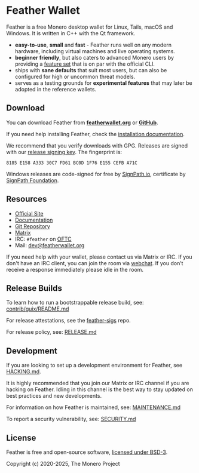 # Feather Wallet

Feather is a free Monero desktop wallet for Linux, Tails, macOS and Windows. It is written in C++ with the Qt framework.

- **easy-to-use**, **small** and **fast** - Feather runs well on any modern hardware, including virtual machines and live operating systems.
- **beginner friendly**, but also caters to advanced Monero users by providing a [feature set](https://docs.featherwallet.org/guides/features) that is on par with the official CLI.
- ships with **sane defaults** that suit most users, but can also be configured for high or uncommon threat models.
- serves as a testing grounds for **experimental features** that may later be adopted in the reference wallets.

## Download

You can download Feather from **[featherwallet.org](https://featherwallet.org/download/)** or **[GitHub](https://github.com/feather-wallet/feather/releases)**.

If you need help installing Feather, check the [installation documentation](https://docs.featherwallet.org/).

We recommend that you verify downloads with GPG. Releases are signed with our [release signing key](https://docs.featherwallet.org/guides/release-signing-key). The fingerprint is:

```
8185 E158 A333 30C7 FD61 BC0D 1F76 E155 CEFB A71C
```

Windows releases are code-signed for free by [SignPath.io](https://about.signpath.io/), certificate by [SignPath Foundation](https://signpath.org/).

## Resources

* [Official Site](https://featherwallet.org)
* [Documentation](https://docs.featherwallet.org)
* [Git Repository](https://github.com/feather-wallet/feather)
* [Matrix](https://matrix.to/#/#feather:monero.social)
* IRC: `#feather` on [OFTC](https://www.oftc.net/)
* Mail: dev@featherwallet.org

If you need help with your wallet, please contact us via Matrix or IRC.
If you don't have an IRC client, you can join the room via [webchat](https://webchat.oftc.net/?randomnick=1&channels=feather).
If you don’t receive a response immediately please idle in the room.

## Release Builds

To learn how to run a bootstrappable release build, see: [contrib/guix/README.md](https://github.com/feather-wallet/feather/blob/master/contrib/guix/README.md)

For release attestations, see the [feather-sigs](http://github.com/feather-wallet/feather-sigs) repo.

For release policy, see: [RELEASE.md](https://github.com/feather-wallet/feather/blob/master/RELEASE.md)

## Development

If you are looking to set up a development environment for Feather, see [HACKING.md](https://github.com/feather-wallet/feather/blob/master/HACKING.md).

It is highly recommended that you join our Matrix or IRC channel if you are hacking on Feather.
Idling in this channel is the best way to stay updated on best practices and new developments.

For information on how Feather is maintained, see: [MAINTENANCE.md](https://github.com/feather-wallet/feather/blob/master/MAINTENANCE.md)

To report a security vulnerability, see: [SECURITY.md](https://github.com/feather-wallet/feather/blob/master/SECURITY.md)

## License

Feather is free and open-source software, [licensed under BSD-3](https://raw.githubusercontent.com/feather-wallet/feather/master/LICENSE).

Copyright (c) 2020-2025, The Monero Project
